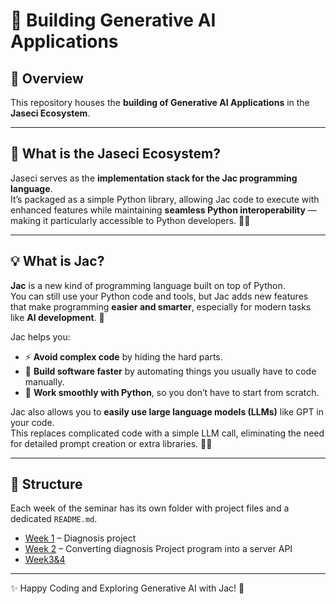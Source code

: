 # 🚀 Building Generative AI Applications

## 📖 Overview
This repository houses the **building of Generative AI Applications** in the **Jaseci Ecosystem**.

---

## 🤔 What is the Jaseci Ecosystem?
Jaseci serves as the **implementation stack for the Jac programming language**.  
It’s packaged as a simple Python library, allowing Jac code to execute with enhanced features while maintaining **seamless Python interoperability** — making it particularly accessible to Python developers. 🐍✨

---

## 💡 What is Jac?
**Jac** is a new kind of programming language built on top of Python.  
You can still use your Python code and tools, but Jac adds new features that make programming **easier and smarter**, especially for modern tasks like **AI development**. 🤖

Jac helps you:
- ⚡ **Avoid complex code** by hiding the hard parts.
- 🚀 **Build software faster** by automating things you usually have to code manually.
- 🤝 **Work smoothly with Python**, so you don’t have to start from scratch.

Jac also allows you to **easily use large language models (LLMs)** like GPT in your code.  
This replaces complicated code with a simple LLM call, eliminating the need for detailed prompt creation or extra libraries. 🧠💬

---

## 📂 Structure
Each week of the seminar has its own folder with project files and a dedicated `README.md`.  
- [Week 1](Week1_Project/README.md) – Diagnosis project  
- [Week 2](Week2_Project/README.md) – Converting diagnosis Project program into a server API  
- [Week3&4]()

---

✨ Happy Coding and Exploring Generative AI with Jac! 🚀
